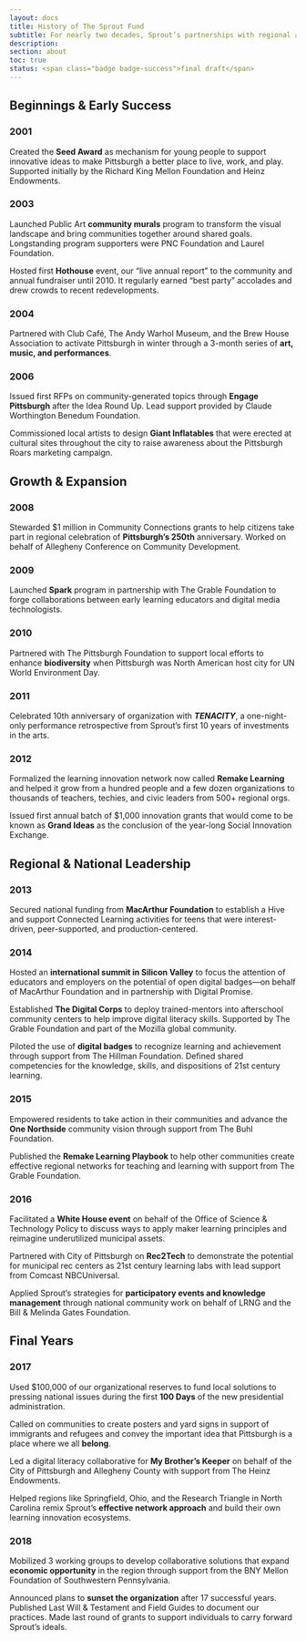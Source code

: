 ```yaml
---
layout: docs
title: History of The Sprout Fund
subtitle: For nearly two decades, Sprout’s partnerships with regional and national foundations helped power Pittsburgh’s grassroots response to a wide range of social, environmental, and economic challenges.
description:
section: about
toc: true
status: <span class="badge badge-success">final draft</span>
---
```


## Beginnings & Early Success

### 2001

Created the **Seed Award** as mechanism for young people to support innovative ideas to make Pittsburgh a better place to live, work, and play. Supported initially by the Richard King Mellon Foundation and Heinz Endowments.

### 2003

Launched Public Art **community murals** program to transform the visual landscape and bring communities together around shared goals. Longstanding program supporters were PNC Foundation and Laurel Foundation.

Hosted first **Hothouse** event, our “live annual report” to the community and annual fundraiser until 2010. It regularly earned “best party” accolades and drew crowds to recent redevelopments.

### 2004

Partnered with Club Café, The Andy Warhol Museum, and the Brew House Association to activate Pittsburgh in winter through a 3-month series of **art, music, and performances**.

### 2006

Issued first RFPs on community-generated topics through **Engage Pittsburgh** after the Idea Round Up. Lead support provided by Claude Worthington Benedum Foundation.

Commissioned local artists to design **Giant Inflatables** that were erected at cultural sites throughout the city to raise awareness about the Pittsburgh Roars marketing campaign.


## Growth & Expansion

### 2008

Stewarded $1 million in Community Connections grants to help citizens take part in regional celebration of **Pittsburgh’s 250th** anniversary. Worked on behalf of Allegheny Conference on Community Development.

### 2009

Launched **Spark** program in partnership with The Grable Foundation to forge collaborations between early learning educators and digital media technologists.

### 2010

Partnered with The Pittsburgh Foundation to support local efforts to enhance **biodiversity** when Pittsburgh was North American host city for UN World Environment Day.

### 2011

Celebrated 10th anniversary of organization with **_TENACITY_**, a one-night-only performance retrospective from Sprout’s first 10 years of investments in the arts.

### 2012

Formalized the learning innovation network now called **Remake Learning** and helped it grow from a hundred people and a few dozen organizations to thousands of teachers, techies, and civic leaders from 500+ regional orgs.

Issued first annual batch of $1,000 innovation grants that would come to be known as **Grand Ideas** as the conclusion of the year-long Social Innovation Exchange.


## Regional & National Leadership

### 2013

Secured national funding from **MacArthur Foundation** to establish a Hive and support Connected Learning activities for teens that were interest-driven, peer-supported, and production-centered.

### 2014

Hosted an **international summit in Silicon Valley** to focus the attention of educators and employers on the potential of open digital badges—on behalf of MacArthur Foundation and in partnership with Digital Promise.

Established **The Digital Corps** to deploy trained-mentors into afterschool community centers to help improve digital literacy skills. Supported by The Grable Foundation and part of the Mozilla global community.

Piloted the use of **digital badges** to recognize learning and achievement through support from The Hillman Foundation. Defined shared competencies for the knowledge, skills, and dispositions of 21st century learning.

### 2015

Empowered residents to take action in their communities and advance the **One Northside** community vision through support from The Buhl Foundation.

Published the **Remake Learning Playbook** to help other communities create effective regional networks for teaching and learning with support from The Grable Foundation.

### 2016

Facilitated a **White House event** on behalf of the Office of Science & Technology Policy to discuss ways to apply maker learning principles and reimagine underutilized municipal assets.

Partnered with City of Pittsburgh on **Rec2Tech** to demonstrate the potential for municipal rec centers as 21st century learning labs with lead support from Comcast NBCUniversal.

Applied Sprout’s strategies for **participatory events and knowledge management** through national community work on behalf of LRNG and the Bill & Melinda Gates Foundation.


## Final Years

### 2017

Used $100,000 of our organizational reserves to fund local solutions to pressing national issues during the first **100 Days** of the new presidential administration.

Called on communities to create posters and yard signs in support of immigrants and refugees and convey the important idea that Pittsburgh is a place where we all **belong**.

Led a digital literacy collaborative for **My Brother’s Keeper** on behalf of the City of Pittsburgh and Allegheny County with support from The Heinz Endowments.

Helped regions like Springfield, Ohio, and the Research Triangle in North Carolina remix Sprout’s **effective network approach** and build their own learning innovation ecosystems.

### 2018

Mobilized 3 working groups to develop collaborative solutions that expand **economic opportunity** in the region through support from the BNY Mellon Foundation of Southwestern Pennsylvania.

Announced plans to **sunset the organization** after 17 successful years. Published Last Will & Testament and Field Guides to document our practices. Made last round of grants to support individuals to carry forward Sprout’s ideals.
